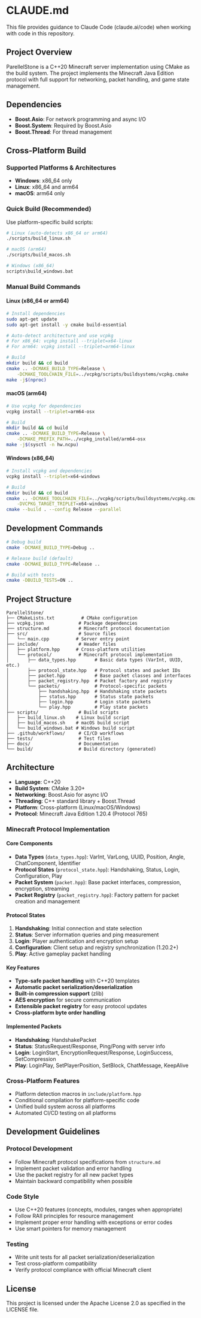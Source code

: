 # CLAUDE.md

This file provides guidance to Claude Code (claude.ai/code) when working with code in this repository.

## Project Overview

ParellelStone is a C++20 Minecraft server implementation using CMake as the build system. The project implements the Minecraft Java Edition protocol with full support for networking, packet handling, and game state management.

## Dependencies

- **Boost.Asio**: For network programming and async I/O
- **Boost.System**: Required by Boost.Asio
- **Boost.Thread**: For thread management

## Cross-Platform Build

### Supported Platforms & Architectures
- **Windows**: x86_64 only
- **Linux**: x86_64 and arm64
- **macOS**: arm64 only

### Quick Build (Recommended)
Use platform-specific build scripts:

```bash
# Linux (auto-detects x86_64 or arm64)
./scripts/build_linux.sh

# macOS (arm64)
./scripts/build_macos.sh

# Windows (x86_64)
scripts\build_windows.bat
```

### Manual Build Commands

#### Linux (x86_64 or arm64)
```bash
# Install dependencies
sudo apt-get update
sudo apt-get install -y cmake build-essential

# Auto-detect architecture and use vcpkg
# For x86_64: vcpkg install --triplet=x64-linux
# For arm64: vcpkg install --triplet=arm64-linux

# Build
mkdir build && cd build
cmake .. -DCMAKE_BUILD_TYPE=Release \
    -DCMAKE_TOOLCHAIN_FILE=../vcpkg/scripts/buildsystems/vcpkg.cmake
make -j$(nproc)
```

#### macOS (arm64)
```bash
# Use vcpkg for dependencies
vcpkg install --triplet=arm64-osx

# Build
mkdir build && cd build
cmake .. -DCMAKE_BUILD_TYPE=Release \
    -DCMAKE_PREFIX_PATH=../vcpkg_installed/arm64-osx
make -j$(sysctl -n hw.ncpu)
```

#### Windows (x86_64)
```bash
# Install vcpkg and dependencies
vcpkg install --triplet=x64-windows

# Build
mkdir build && cd build
cmake .. -DCMAKE_TOOLCHAIN_FILE=../vcpkg/scripts/buildsystems/vcpkg.cmake \
    -DVCPKG_TARGET_TRIPLET=x64-windows
cmake --build . --config Release --parallel
```

## Development Commands

```bash
# Debug build
cmake -DCMAKE_BUILD_TYPE=Debug ..

# Release build (default)
cmake -DCMAKE_BUILD_TYPE=Release ..

# Build with tests
cmake -DBUILD_TESTS=ON ..
```

## Project Structure

```
ParellelStone/
├── CMakeLists.txt          # CMake configuration
├── vcpkg.json             # Package dependencies
├── structure.md           # Minecraft protocol documentation
├── src/                   # Source files
│   └── main.cpp          # Server entry point
├── include/               # Header files
│   ├── platform.hpp      # Cross-platform utilities
│   └── protocol/          # Minecraft protocol implementation
│       ├── data_types.hpp       # Basic data types (VarInt, UUID, etc.)
│       ├── protocol_state.hpp   # Protocol states and packet IDs
│       ├── packet.hpp           # Base packet classes and interfaces
│       ├── packet_registry.hpp  # Packet factory and registry
│       └── packets/             # Protocol-specific packets
│           ├── handshaking.hpp  # Handshaking state packets
│           ├── status.hpp       # Status state packets
│           ├── login.hpp        # Login state packets
│           └── play.hpp         # Play state packets
├── scripts/               # Build scripts
│   ├── build_linux.sh    # Linux build script
│   ├── build_macos.sh    # macOS build script
│   └── build_windows.bat # Windows build script
├── .github/workflows/     # CI/CD workflows
├── tests/                 # Test files
├── docs/                  # Documentation
└── build/                 # Build directory (generated)
```

## Architecture

- **Language**: C++20
- **Build System**: CMake 3.20+
- **Networking**: Boost.Asio for async I/O
- **Threading**: C++ standard library + Boost.Thread
- **Platform**: Cross-platform (Linux/macOS/Windows)
- **Protocol**: Minecraft Java Edition 1.20.4 (Protocol 765)

### Minecraft Protocol Implementation

#### Core Components
- **Data Types** (`data_types.hpp`): VarInt, VarLong, UUID, Position, Angle, ChatComponent, Identifier
- **Protocol States** (`protocol_state.hpp`): Handshaking, Status, Login, Configuration, Play
- **Packet System** (`packet.hpp`): Base packet interfaces, compression, encryption, streaming
- **Packet Registry** (`packet_registry.hpp`): Factory pattern for packet creation and management

#### Protocol States
1. **Handshaking**: Initial connection and state selection
2. **Status**: Server information queries and ping measurement
3. **Login**: Player authentication and encryption setup
4. **Configuration**: Client setup and registry synchronization (1.20.2+)
5. **Play**: Active gameplay packet handling

#### Key Features
- **Type-safe packet handling** with C++20 templates
- **Automatic packet serialization/deserialization**
- **Built-in compression support** (zlib)
- **AES encryption** for secure communication
- **Extensible packet registry** for easy protocol updates
- **Cross-platform byte order handling**

#### Implemented Packets
- **Handshaking**: HandshakePacket
- **Status**: StatusRequest/Response, Ping/Pong with server info
- **Login**: LoginStart, EncryptionRequest/Response, LoginSuccess, SetCompression
- **Play**: LoginPlay, SetPlayerPosition, SetBlock, ChatMessage, KeepAlive

### Cross-Platform Features

- Platform detection macros in `include/platform.hpp`
- Conditional compilation for platform-specific code
- Unified build system across all platforms
- Automated CI/CD testing on all platforms

## Development Guidelines

### Protocol Development
- Follow Minecraft protocol specifications from `structure.md`
- Implement packet validation and error handling
- Use the packet registry for all new packet types
- Maintain backward compatibility when possible

### Code Style
- Use C++20 features (concepts, modules, ranges when appropriate)
- Follow RAII principles for resource management
- Implement proper error handling with exceptions or error codes
- Use smart pointers for memory management

### Testing
- Write unit tests for all packet serialization/deserialization
- Test cross-platform compatibility
- Verify protocol compliance with official Minecraft client

## License

This project is licensed under the Apache License 2.0 as specified in the LICENSE file.
